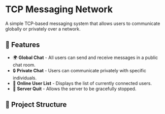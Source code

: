 # TCP Messaging Network

A simple TCP-based messaging system that allows users to communicate globally or privately over a network.

## 🚀 Features
- 🌍 **Global Chat** - All users can send and receive messages in a public chat room.
- 🔒 **Private Chat** - Users can communicate privately with specific individuals.
- 📜 **Online User List** - Displays the list of currently connected users.
- 🛑 **Server Quit** - Allows the server to be gracefully stopped.

## 📂 Project Structure
